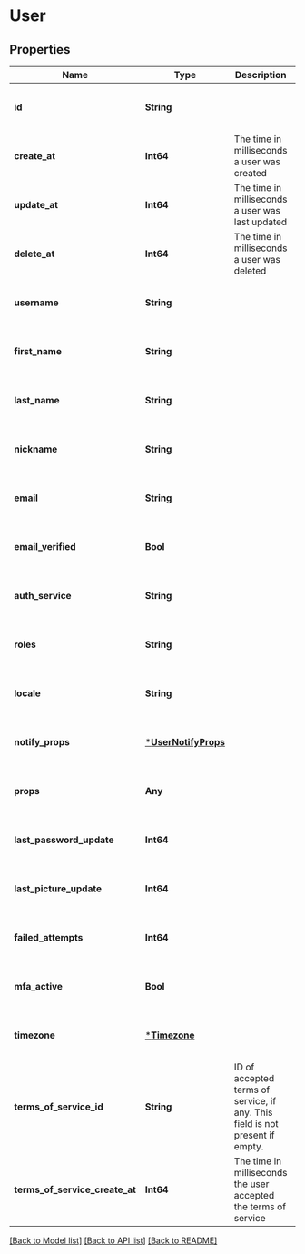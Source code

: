 # User


## Properties
Name | Type | Description | Notes
------------ | ------------- | ------------- | -------------
**id** | **String** |  | [optional] [default to nothing]
**create_at** | **Int64** | The time in milliseconds a user was created | [optional] [default to nothing]
**update_at** | **Int64** | The time in milliseconds a user was last updated | [optional] [default to nothing]
**delete_at** | **Int64** | The time in milliseconds a user was deleted | [optional] [default to nothing]
**username** | **String** |  | [optional] [default to nothing]
**first_name** | **String** |  | [optional] [default to nothing]
**last_name** | **String** |  | [optional] [default to nothing]
**nickname** | **String** |  | [optional] [default to nothing]
**email** | **String** |  | [optional] [default to nothing]
**email_verified** | **Bool** |  | [optional] [default to nothing]
**auth_service** | **String** |  | [optional] [default to nothing]
**roles** | **String** |  | [optional] [default to nothing]
**locale** | **String** |  | [optional] [default to nothing]
**notify_props** | [***UserNotifyProps**](UserNotifyProps.md) |  | [optional] [default to nothing]
**props** | **Any** |  | [optional] [default to nothing]
**last_password_update** | **Int64** |  | [optional] [default to nothing]
**last_picture_update** | **Int64** |  | [optional] [default to nothing]
**failed_attempts** | **Int64** |  | [optional] [default to nothing]
**mfa_active** | **Bool** |  | [optional] [default to nothing]
**timezone** | [***Timezone**](Timezone.md) |  | [optional] [default to nothing]
**terms_of_service_id** | **String** | ID of accepted terms of service, if any. This field is not present if empty. | [optional] [default to nothing]
**terms_of_service_create_at** | **Int64** | The time in milliseconds the user accepted the terms of service | [optional] [default to nothing]


[[Back to Model list]](../README.md#models) [[Back to API list]](../README.md#api-endpoints) [[Back to README]](../README.md)


